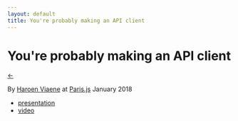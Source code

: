 ```yaml
---
layout: default
title: You're probably making an API client
---
```


# You're probably making an API client

[←](../..)

By [Haroen Viaene](https://haroen.me) at [Paris.js](https://parisjs.org/meetup/2018-01-31) January 2018

* [presentation](apiclient.pdf)
* [video](https://www.youtube.com/watch?v=tqpaljJ3No0)
